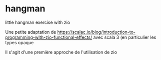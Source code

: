 # hangman
little hangman exercise with zio

Une petite adaptation de https://scalac.io/blog/introduction-to-programming-with-zio-functional-effects/
avec scala 3 (en particulier les types opaque

Il s'agit d'une première approche de l'utilisation de zio
